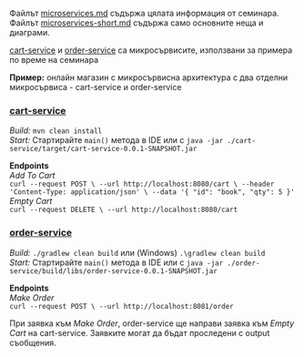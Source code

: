 Файлът [microservices.md](./microservices.md) съдържа цялата информация от семинара. Файлът [microservices-short.md](./microservices-short.md) съдържа само основните неща и диаграми.

[cart-service](./cart-service/) и [order-service](./order-service/) са микросървисите, използвани за примера по време на семинара

**Пример:** онлайн магазин с микросървисна архитектура с два отделни микросървиса - cart-service и order-service

### [cart-service](./cart-service/)
*Build:* ``mvn clean install`` <br/>
*Start:* Стартирайте ``main()`` метода в IDE или с ``java -jar ./cart-service/target/cart-service-0.0.1-SNAPSHOT.jar``

**Endpoints**<br/>
*Add To Cart*<br/>
``curl --request POST \
  --url http://localhost:8080/cart \
  --header 'Content-Type: application/json' \
  --data '{
	"id": "book",
	"qty": 5
}'``
<br/>
*Empty Cart*<br/>
``curl --request DELETE \
  --url http://localhost:8080/cart``

### [order-service](./order-service/)
*Build:* ``./gradlew clean build`` или (Windows) ``.\gradlew clean build``<br/>
*Start:* Стартирайте ``main()`` метода в IDE или с ``java -jar ./order-service/build/libs/order-service-0.0.1-SNAPSHOT.jar``

**Endpoints**<br/>
*Make Order*<br/>
``curl --request POST \
  --url http://localhost:8081/order``

При заявка към *Make Order*, order-service ще направи заявка към *Empty Cart* на cart-service. Заявките могат да бъдат проследени с output съобщения.
